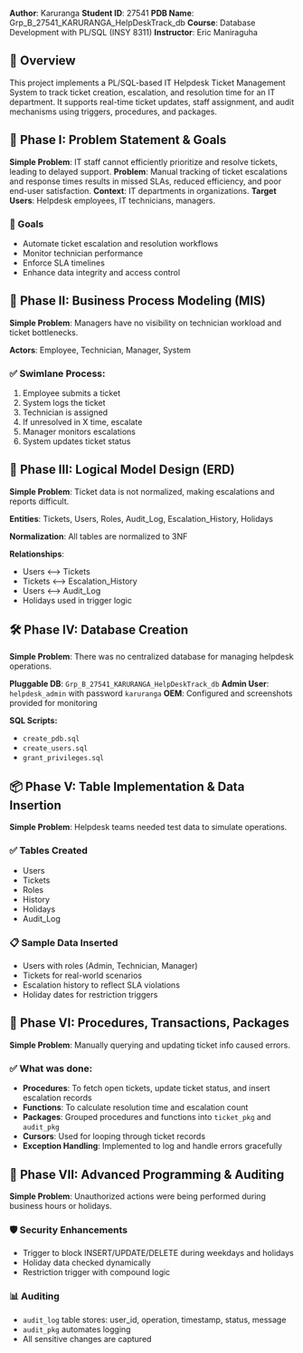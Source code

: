 **Author**: Karuranga
**Student ID**: 27541
**PDB Name**: Grp_B_27541_KARURANGA_HelpDeskTrack_db
**Course**: Database Development with PL/SQL (INSY 8311)
**Instructor**: Eric Maniraguha

## 📌 Overview

This project implements a PL/SQL-based IT Helpdesk Ticket Management System to track ticket creation, escalation, and resolution time for an IT department. It supports real-time ticket updates, staff assignment, and audit mechanisms using triggers, procedures, and packages.

## 📘 Phase I: Problem Statement & Goals

**Simple Problem**: IT staff cannot efficiently prioritize and resolve tickets, leading to delayed support.
**Problem**: Manual tracking of ticket escalations and response times results in missed SLAs, reduced efficiency, and poor end-user satisfaction.
**Context**: IT departments in organizations.
**Target Users**: Helpdesk employees, IT technicians, managers.

### 🎯 Goals

* Automate ticket escalation and resolution workflows
* Monitor technician performance
* Enforce SLA timelines
* Enhance data integrity and access control

## 🧭 Phase II: Business Process Modeling (MIS)

**Simple Problem**: Managers have no visibility on technician workload and ticket bottlenecks.

**Actors**: Employee, Technician, Manager, System

### ✅ Swimlane Process:

1. Employee submits a ticket
2. System logs the ticket
3. Technician is assigned
4. If unresolved in X time, escalate
5. Manager monitors escalations
6. System updates ticket status

## 📐 Phase III: Logical Model Design (ERD)

**Simple Problem**: Ticket data is not normalized, making escalations and reports difficult.

**Entities**: Tickets, Users, Roles, Audit\_Log, Escalation\_History, Holidays

**Normalization**: All tables are normalized to 3NF

**Relationships**:

* Users ⟷ Tickets
* Tickets ⟷ Escalation\_History
* Users ⟷ Audit\_Log
* Holidays used in trigger logic

## 🛠 Phase IV: Database Creation

**Simple Problem**: There was no centralized database for managing helpdesk operations.

**Pluggable DB**: `Grp_B_27541_KARURANGA_HelpDeskTrack_db`
**Admin User**: `helpdesk_admin` with password `karuranga`
**OEM**: Configured and screenshots provided for monitoring

**SQL Scripts:**

* `create_pdb.sql`
* `create_users.sql`
* `grant_privileges.sql`

## 📦 Phase V: Table Implementation & Data Insertion

**Simple Problem**: Helpdesk teams needed test data to simulate operations.

### ✅ Tables Created

* Users
* Tickets
* Roles
* History
* Holidays
* Audit\_Log

### 📋 Sample Data Inserted

* Users with roles (Admin, Technician, Manager)
* Tickets for real-world scenarios
* Escalation history to reflect SLA violations
* Holiday dates for restriction triggers

## 🧾 Phase VI: Procedures, Transactions, Packages

**Simple Problem**: Manually querying and updating ticket info caused errors.

### ✅ What was done:

* **Procedures**: To fetch open tickets, update ticket status, and insert escalation records
* **Functions**: To calculate resolution time and escalation count
* **Packages**: Grouped procedures and functions into `ticket_pkg` and `audit_pkg`
* **Cursors**: Used for looping through ticket records
* **Exception Handling**: Implemented to log and handle errors gracefully

## 🔐 Phase VII: Advanced Programming & Auditing

**Simple Problem**: Unauthorized actions were being performed during business hours or holidays.

### 🛡 Security Enhancements

* Trigger to block INSERT/UPDATE/DELETE during weekdays and holidays
* Holiday data checked dynamically
* Restriction trigger with compound logic

### 📊 Auditing

* `audit_log` table stores: user\_id, operation, timestamp, status, message
* `audit_pkg` automates logging
* All sensitive changes are captured
